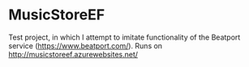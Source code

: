 # MusicStoreEF

Test project, in which I attempt to imitate functionality of the Beatport service (https://www.beatport.com/).
Runs on http://musicstoreef.azurewebsites.net/
